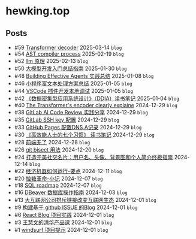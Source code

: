 # hewking.top
## Posts
- #59 [Transformer decoder](articles/59.md) 2025-03-14 `blog`
- #54 [AST compiler process](articles/54.md) 2025-02-19 `blog`
- #52 [llm 原理](articles/52.md) 2025-02-13 `blog`
- #50 [大模型开发入门总结指南](articles/50.md) 2025-01-30 `blog`
- #48 [Building Effective Agents 实践总结](articles/48.md) 2025-01-08 `blog`
- #46 [小程序富文本处理方案总结](articles/46.md) 2025-01-05 `blog`
- #44 [VSCode 插件开发本地调试](articles/44.md) 2025-01-05 `blog`
- #42 [《数据密集型应用系统设计》（DDIA）读书笔记](articles/42.md) 2025-01-04 `blog`
- #40 [The Transformer's encoder clearly explaine](articles/40.md) 2024-12-29 `blog`
- #38 [GitLab AI Code Review 实践分享](articles/38.md) 2024-12-29 `blog`
- #35 [ GitLab SSH key 配置](articles/35.md) 2024-12-29 `blog`
- #33 [GitHub Pages 配置DNS A记录](articles/33.md) 2024-12-29 `blog`
- #30 [《高效能人士的七个习惯》 读书笔记](articles/30.md) 2024-12-29 `blog`
- #28 [前端无了](articles/28.md) 2024-12-28 `blog`
- #26 [git bisect 用法](articles/26.md) 2024-12-20 `blog`
- #24 [打造完美社交名片：用户名、头像、背景图和个人简介终极指南](articles/24.md) 2024-12-14 `blog`
- #22 [经济机器如何运行-要点](articles/22.md) 2024-12-11 `blog`
- #20 [控糖革命-小记](articles/20.md) 2024-12-07 `blog`
- #18 [SQL roadmap](articles/18.md) 2024-12-07 `blog`
- #16 [DBeaver 数据库操作指南](articles/16.md) 2024-12-03 `blog`
- #13 [大互联网公司排斥链接改变互联网生态](articles/13.md) 2024-12-01 `blog`
- #9 [构建基于 github ISSUE 的Blog](articles/9.md) 2024-12-01 `blog`
- #6 [React Blog 项目实践](articles/6.md) 2024-12-01 `blog`
- #3 [王慧文的清华产品课](articles/3.md) 2024-12-01 `blog`
- #1 [windsurf 项目提示](articles/1.md) 2024-12-01 `blog`

